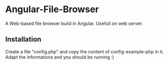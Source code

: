# Angular-File-Browser
A Web-based file browser build in Angular. Usefull on web server.

## Installation
Create a file "config.php" and copy the content of config-example-php in it. Adapt the informations and you should be running :)